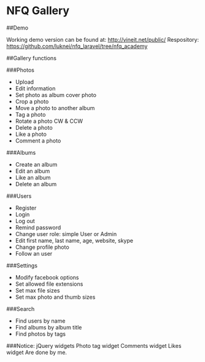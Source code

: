 # NFQ Gallery

##Demo

Working demo version can be found at:
http://vineit.net/public/
Respository:
https://github.com/luknei/nfq_laravel/tree/nfq_academy

##Gallery functions

###Photos
* Upload
* Edit information
* Set photo as album cover photo
* Crop a photo
* Move a photo to another album
* Tag a photo
* Rotate a photo CW & CCW
* Delete a photo
* Like a photo
* Comment a photo

###Albums
* Create an album
* Edit an album
* Like an album
* Delete an album

###Users
* Register
* Login
* Log out
* Remind password
* Change user role: simple User or Admin
* Edit first name, last name, age, website, skype
* Change profile photo
* Follow an user

###Settings
* Modify facebook options
* Set allowed file extensions
* Set max file sizes
* Set max photo and thumb sizes

###Search
* Find users by name
* Find albums by album title
* Find photos by tags

###Notice:
jQuery widgets
Photo tag widget
Comments widget
Likes widget
Are done by me.

